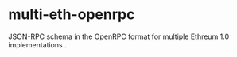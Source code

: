 # multi-eth-openrpc
JSON-RPC schema in the OpenRPC format for multiple Ethreum 1.0 implementations .
